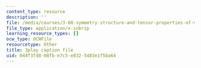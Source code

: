 ```yaml
---
content_type: resource
description: ''
file: /media/courses/3-60-symmetry-structure-and-tensor-properties-of-materials-fall-2005/044f3fd808fbe7c5e8325483e1f5ba64_JKUrC05a-4k.srt
file_type: application/x-subrip
learning_resource_types: []
ocw_type: OCWFile
resourcetype: Other
title: 3play caption file
uid: 044f3fd8-08fb-e7c5-e832-5483e1f5ba64
---
```

